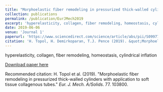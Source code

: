 ```yaml
---
title: "Morphoelastic fiber remodeling in pressurized thick-walled cylinders with application to soft tissue collagenous tubes"
collection: publications
permalink: /publication/EurJMech2019
excerpt: 'hyperelasticity, collagen, fiber remodeling, homeostasis, cylindrical inflation'
date: 2019-06-06
venue: 'Journal 1'
paperurl: 'https://www.sciencedirect.com/science/article/abs/pii/S0997753818308969'
citation: 'H. Topol, H. Demirkoparan, T.J. Pence (2019). &quot;Morphoelastic fiber remodeling in pressurized thick-walled cylinders with application to soft tissue collagenous tube.&quot; <i>European Journal of Mechanics - A/Solids</i>. 77. 103800'
---
```

hyperelasticity, collagen, fiber remodeling, homeostasis, cylindrical inflation

[Download paper here](https://www.sciencedirect.com/science/article/abs/pii/S0997753818308969)

Recommended citation: H. Topol et al. (2019). "Morphoelastic fiber remodeling in pressurized thick-walled cylinders with application to soft tissue collagenous tubes." <i>Eur. J. Mech. A/Solids</i>. 77. 103800.
